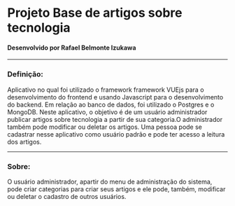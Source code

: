 <h1>Projeto Base de artigos sobre tecnologia</h1>
<h4>Desenvolvido por Rafael Belmonte Izukawa</h4>
<hr>
<h3>Definição:</h3>
<p>Aplicativo no qual foi utilizado o framework framework VUEjs para o desenvolvimento do frontend e usando Javascript para o desenvolvimento do backend. Em relação ao banco de dados, foi utilizado o Postgres e o MongoDB. Neste aplicativo, o objetivo é de um usuário administrador publicar artigos sobre tecnologia a partir de sua categoria.O administrador também pode modificar ou deletar os artigos. Uma pessoa pode se cadastrar nesse aplicativo como usuário padrão e pode ter acesso a leitura dos artigos. </p>
<hr>
<h3>Sobre:</h3>
<p>O usuário administrador, apartir do menu de administração do sistema, pode criar categorias para criar seus artigos e ele pode, também, modificar ou deletar o cadastro de outros usuários. </p>
